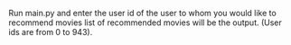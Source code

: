 Run main.py and enter the user id of the user to whom you would like to recommend movies list of recommended movies will be the output. (User ids are from 0 to 943).
